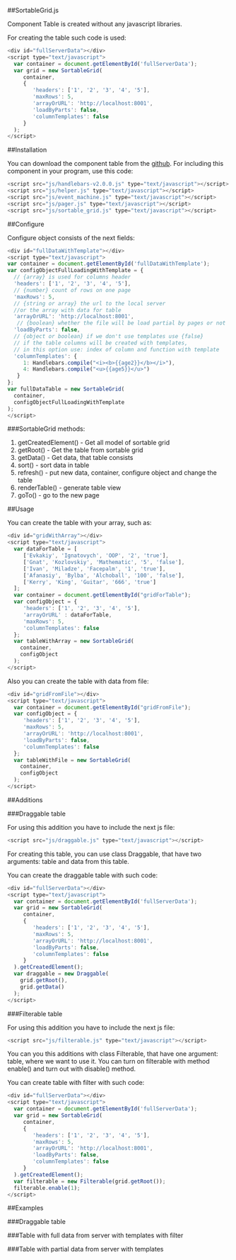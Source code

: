 ##SortableGrid.js

Component Table is created without any javascript libraries.

For creating the table such code is used:

```js
<div id="fullServerData"></div>
<script type="text/javascript">
  var container = document.getElementById('fullServerData');
  var grid = new SortableGrid(
     container,
     {
        'headers': ['1', '2', '3', '4', '5'],
        'maxRows': 5,
        'arrayOrURL': 'http://localhost:8001',
        'loadByParts': false,
        'columnTemplates': false
     }
  );
</script>
```

##Installation

You can download the component table from the [github](https://github.com/neformal13/TeamvoyFrontend). For including
this component in your program, use this code:

```js
<script src="js/handlebars-v2.0.0.js" type="text/javascript"></script>
<script src="js/helper.js" type="text/javascript"></script>
<script src="js/event_machine.js" type="text/javascript"></script>
<script src="js/pager.js" type="text/javascript"></script>
<script src="js/sortable_grid.js" type="text/javascript"></script>
```

##Configure

Configure object consists of the next fields:

```js
<div id="fullDataWithTemplate"></div>
<script type="text/javascript">
var container = document.getElementById('fullDataWithTemplate');
var configObjectFullLoadingWithTemplate = {
  // {array} is used for columns header
  'headers': ['1', '2', '3', '4', '5'],
  // {number} count of rows on one page
  'maxRows': 5,
  // {string or array} the url to the local server
  //or the array with data for table
  'arrayOrURL': 'http://localhost:8001',
   // {boolean} whether the file will be load partial by pages or not
  'loadByParts': false,
  // {object or boolean} if we don't use templates use {false}
  // if the table columns will be created with templates,
  // in this option use: index of column and function with template
  'columnTemplates': {
     1: Handlebars.compile("<i><b>{{age2}}</b></i>"),
     4: Handlebars.compile("<u>{{age5}}</u>")
   }
};
var fullDataTable = new SortableGrid(
  container,
  configObjectFullLoadingWithTemplate
);
</script>
```

###SortableGrid methods:

1. getCreatedElement() - Get all model of sortable grid
2. getRoot() - Get the table from sortable grid
3. getData() - Get data, that table consists
4. sort() - sort data in table
5. refresh() - put new data, container, configure object and change the table
6. renderTable() - generate table view
7. goTo() - go to the new page

##Usage

You can create the table with your array, such as:

```js
<div id="gridWithArray"></div>
<script type="text/javascript">
  var dataForTable = [
     ['Evkakiy', 'Ignatovych', 'OOP', '2', 'true'],
     ['Gnat', 'Kozlovskiy', 'Mathematic', '5', 'false'],
     ['Ivan', 'Miladze', 'Facepalm', '1', 'true'],
     ['Afanasiy', 'Bylba', 'Alchoball', '100', 'false'],
     ['Kerry', 'King', 'Guitar', '666', 'true']
  ];
  var container = document.getElementById("gridForTable");
  var configObject = {
     'headers': ['1', '2', '3', '4', '5'],
     'arrayOrURL' : dataForTable,
     'maxRows': 5,
     'columnTemplates': false
  };
  var tableWithArray = new SortableGrid(
    container,
    configObject
  );
</script>
```

Also you can create the table with data from file:

```js
<div id="gridFromFile"></div>
<script type="text/javascript">
  var container = document.getElementById("gridFromFile");
  var configObject = {
     'headers': ['1', '2', '3', '4', '5'],
     'maxRows': 5,
     'arrayOrURL': 'http://localhost:8001',
     'loadByParts': false,
     'columnTemplates': false
  };
  var tableWithFile = new SortableGrid(
    container,
    configObject
  );
</script>
```

##Additions

###Draggable table

For using this addition you have to include the next js file:

```js
<script src="js/draggable.js" type="text/javascript"></script>
```

For creating this table, you can use class Draggable, that have two arguments: table and data from this table.

You can create the draggable table with such code:

```js
<div id="fullServerData"></div>
<script type="text/javascript">
  var container = document.getElementById('fullServerData');
  var grid = new SortableGrid(
     container,
     {
        'headers': ['1', '2', '3', '4', '5'],
        'maxRows': 5,
        'arrayOrURL': 'http://localhost:8001',
        'loadByParts': false,
        'columnTemplates': false
     }
  ).getCreatedElement();
  var draggable = new Draggable(
    grid.getRoot(),
    grid.getData()
  );
</script>
```

###Filterable table

For using this addition you have to include the next js file:

```js
<script src="js/filterable.js" type="text/javascript"></script>
```

You can you this additions with class Filterable, that have one argument: table, where we want to use it.
You can turn on filterable with method enable() and turn out with disable() method.

You can create table with filter with such code:

```js
<div id="fullServerData"></div>
<script type="text/javascript">
  var container = document.getElementById('fullServerData');
  var grid = new SortableGrid(
     container,
     {
        'headers': ['1', '2', '3', '4', '5'],
        'maxRows': 5,
        'arrayOrURL': 'http://localhost:8001',
        'loadByParts': false,
        'columnTemplates': false
     }
  ).getCreatedElement();
  var filterable = new Filterable(grid.getRoot());
  filterable.enable(1);
</script>
```

##Examples

###Draggable table

<div id="draggable" class="table-responsive"></div>

###Table with full data from server with templates with filter

<div id="withTemplate" class="table-responsive"></div>

###Table with partial data from server with templates

<div id="partialServerData" class="table-responsive"></div>


